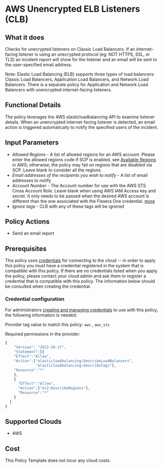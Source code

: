 # AWS Unencrypted ELB Listeners (CLB)

## What it does

Checks for unecrypted listeners on Classic Load Balancers. If an internet-facing listener is using an unecrypted protocol (eg: NOT HTTPS, SSL, or TLS) an incident report will show for the listener and an email will be sent to the user-specified email address.

Note: Elastic Load Balancing (ELB) supports three types of load balancers: Classic Load Balancers, Application Load Balancers, and Network Load Balancers. There is a separate policy for Application and Network Load Balancers with unencrypted internet-facing listeners.

## Functional Details

The policy leverages the AWS elasticloadbalancing API to examine listener details. When an unencrypted internet-facing listener is detected, an email action is triggered automatically to notify the specified users of the incident.

## Input Parameters

- *Allowed Regions* - A list of allowed regions for an AWS account. Please enter the allowed regions code if SCP is enabled, see [Available Regions](https://docs.aws.amazon.com/AWSEC2/latest/UserGuide/using-regions-availability-zones.html#concepts-available-regions) in AWS; otherwise, the policy may fail on regions that are disabled via SCP. Leave blank to consider all the regions.
- *Email addresses of the recipients you wish to notify* - A list of email addresses to notify
- *Account Number* - The Account number for use with the AWS STS Cross Account Role. Leave blank when using AWS IAM Access key and secret. It only needs to be passed when the desired AWS account is different than the one associated with the Flexera One credential. [more](https://docs.flexera.com/flexera/EN/Automation/ProviderCredentials.htm#automationadmin_1982464505_1123608)
- *Ignore tags* - CLB with any of these tags will be ignored

## Policy Actions

- Send an email report

## Prerequisites

This policy uses [credentials](https://docs.flexera.com/flexera/EN/Automation/ManagingCredentialsExternal.htm) for connecting to the cloud -- in order to apply this policy you must have a credential registered in the system that is compatible with this policy. If there are no credentials listed when you apply the policy, please contact your cloud admin and ask them to register a credential that is compatible with this policy. The information below should be consulted when creating the credential.

### Credential configuration

For administrators [creating and managing credentials](https://docs.flexera.com/flexera/EN/Automation/ManagingCredentialsExternal.htm) to use with this policy, the following information is needed:

Provider tag value to match this policy: `aws` , `aws_sts`

Required permissions in the provider:

```javascript
{
    "Version": "2012-10-17",
    "Statement":[{
    "Effect":"Allow",
    "Action":["elasticloadbalancing:DescribeLoadBalancers",
              "elasticloadbalancing:DescribeTags"],
    "Resource":"*"
    },
    {
      "Effect":"Allow",
      "Action":["ec2:DescribeRegions"],
      "Resource":"*"
    }
  ]
}
```

## Supported Clouds

- AWS

## Cost

This Policy Template does not incur any cloud costs.
